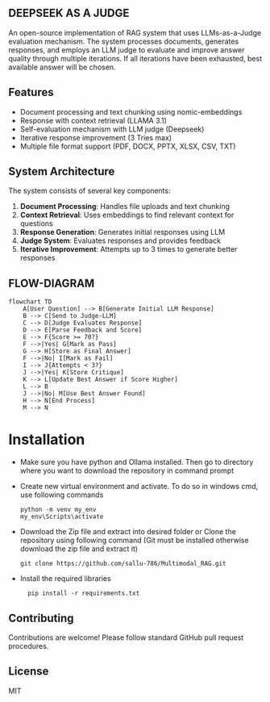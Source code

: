 
## DEEPSEEK AS A JUDGE
An open-source implementation of RAG system that uses LLMs-as-a-Judge evaluation mechanism. The system processes documents, generates responses, and employs an LLM judge to evaluate and improve answer quality through multiple iterations. If all iterations have been exhausted, best available answer will be chosen.

## Features
- Document processing and text chunking using nomic-embeddings
- Response with context retrieval (LLAMA 3.1)
- Self-evaluation mechanism with LLM judge (Deepseek)
- Iterative response improvement (3 Tries max)
- Multiple file format support (PDF, DOCX, PPTX, XLSX, CSV, TXT)

## System Architecture
The system consists of several key components:
1. **Document Processing**: Handles file uploads and text chunking
2. **Context Retrieval**: Uses embeddings to find relevant context for questions
3. **Response Generation**: Generates initial responses using LLM
4. **Judge System**: Evaluates responses and provides feedback
5. **Iterative Improvement**: Attempts up to 3 times to generate better responses


## FLOW-DIAGRAM
```mermaid
flowchart TD
    A[User Question] --> B[Generate Initial LLM Response]
    B --> C[Send to Judge-LLM]
    C --> D[Judge Evaluates Response]
    D --> E[Parse Feedback and Score]
    E --> F{Score >= 70?}
    F -->|Yes| G[Mark as Pass]
    G --> H[Store as Final Answer]
    F -->|No| I[Mark as Fail]
    I --> J{Attempts < 3?}
    J -->|Yes| K[Store Critique]
    K --> L[Update Best Answer if Score Higher]
    L --> B
    J -->|No| M[Use Best Answer Found]
    H --> N[End Process]
    M --> N
```



# Installation

- Make sure you have python and Ollama installed. Then go to directory where you want to download the repository in command prompt

- Create new virtual environment and activate. To do so in windows cmd, use following commands


      python -m venv my_env
      my_env\Scripts\activate

- Download the Zip file and extract into desired folder or Clone the repository using following command (Git must be installed otherwise download the zip file and extract it)


      git clone https://github.com/sallu-786/Multimodal_RAG.git

- Install the required libraries

        pip install -r requirements.txt

## Contributing
Contributions are welcome! Please follow standard GitHub pull request procedures.

## License
MIT